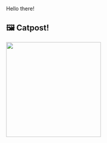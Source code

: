 Hello there!



## 🖼️ Catpost!

<sub>
    <img src="https://cdn2.thecatapi.com/images/ce6.jpg" height="256">
</sub>

